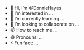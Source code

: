 - 👋 Hi, I’m @DonnieHayes
- 👀 I’m interested in ...
- 🌱 I’m currently learning ...
- 💞️ I’m looking to collaborate on ...
- 📫 How to reach me ...
- 😄 Pronouns: ...
- ⚡ Fun fact: ...

<!---
DonnieHayes/DonnieHayes is a ✨ special ✨ repository because its `README.md` (this file) appears on your GitHub profile.
You can click the Preview link to take a look at your changes.
--->
